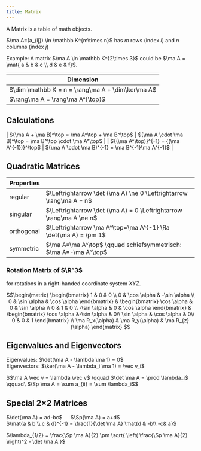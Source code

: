 ```yaml
---
title: Matrix
---
```


A Matrix is a table of math objects.


$\ma A=(a_{ij}) \in \mathbb K^{m\times n}$ has $m$ rows (index $i$) and $n$ columns (index $j$)

Example:
A matrix $\ma A \in \mathbb K^{2\times 3}$ could be $\ma A = \mat{ a & b & c \\ d & e & f}$.


| Dimension |
|-----------|
| $\dim \mathbb K = n = \rang\ma A + \dim\ker\ma A$ |
| $\rang\ma A = \rang\ma A^{\top}$ |


## Calculations
| $(\ma A + \ma B)^\top = \ma A^\top + \ma B^\top$ | $(\ma A \cdot \ma B)^\top = \ma B^\top \cdot \ma A^\top$ |
| ${(\ma A^\top)}^{-1} = {(\ma A^{-1})}^\top$ | $(\ma A \cdot \ma B)^{-1} = \ma B^{-1}\ma A^{-1}$ |


## Quadratic Matrices

| Properties | |
|------------|----|
| regular  | $\Leftrightarrow \det (\ma A) \ne 0 \Leftrightarrow \rang\ma A = n$ |
| singular | $\Leftrightarrow \det (\ma A) = 0 \Leftrightarrow \rang\ma A \ne n$ |
| orthogonal | $\Leftrightarrow \ma A^\top=\ma A^{-1} \Ra \det(\ma A) = \pm 1$ |
| symmetric | $\ma A=\ma A^\top$ \qquad schiefsymmetrisch: $\ma A=-\ma A^\top$ |



### Rotation Matrix of $\R^3$
for rotations in a right-handed coordinate system $XYZ$.

$$\begin{matrix} 
\begin{bmatrix}
1 &   0         & 0           \\
0 & \cos \alpha & -\sin \alpha \\
0 & \sin \alpha &  \cos \alpha
\end{bmatrix} &
\begin{bmatrix}
\cos \alpha  & 0 & \sin \alpha \\
   0         & 1 &  0          \\
-\sin \alpha & 0 & \cos \alpha
\end{bmatrix} &
\begin{bmatrix}
\cos \alpha &-\sin \alpha & 0\\
\sin \alpha & \cos \alpha & 0\\
    0       &     0       & 1
\end{bmatrix} \\
\ma R_x(\alpha) &
\ma R_y(\alpha) &
\ma R_{z}(\alpha)
\end{matrix}
$$




## Eigenvalues and Eigenvectors
Eigenvalues: $\det(\ma A - \lambda \ma 1) = 0$ <br>
Eigenvectors: $\ker(\ma A - \lambda_i \ma 1) = \vec v_i$

$$\ma A \vec v = \lambda \vec v$ \qquad $\det \ma A = \prod \lambda_i$ \qquad\ $\Sp \ma A = \sum a_{ii} = \sum \lambda_i$$


## Special 2×2 Matrices
$\det(\ma A) = ad-bc$ &emsp; $\Sp(\ma A) = a+d$ <br>
$\mat{a & b \\ c & d}^{-1} = \frac{1}{\det \ma A} \mat{d & -b\\ -c& a}$

$\lambda_{1/2} = \frac{\Sp \ma A}{2} \pm \sqrt{ \left( \frac{\Sp \ma A}{2} \right)^2 - \det \ma A }$

